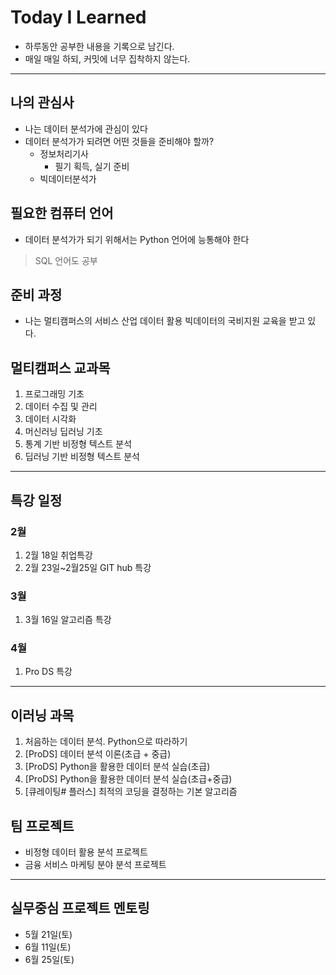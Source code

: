 # Today I Learned
- 하루동안 공부한 내용을 기록으로 남긴다.
- 매일 매일 하되, 커밋에 너무 집착하지 않는다.
---
## 나의 관심사
- 나는 데이터 분석가에 관심이 있다
- 데이터 분석가가 되려면 어떤 것들을 준비해야 할까?
    - 정보처리기사
        - 필기 획득, 실기 준비
    - 빅데이터분석가

## 필요한 컴퓨터 언어
- 데이터 분석가가 되기 위해서는 Python 언어에 능통해야 한다
>SQL 언어도 공부
## 준비 과정
- 나는 멀티캠퍼스의 서비스 산업 데이터 활용 빅데이터의 국비지원 교육을 받고 있다.



## 멀티캠퍼스 교과목

1. 프로그래밍 기초
2. 데이터 수집 및 관리
3. 데이터 시각화
4. 머신러닝 딥러닝 기초
5. 통계 기반 비정형 텍스트 분석
6. 딥러닝 기반 비정형 텍스트 분석

---

## 특강 일정

### 2월 

1. 2월 18일 취업특강
2. 2월 23일~2월25일 GIT hub 특강

### 3월 

1. 3월 16일 알고리즘 특강

### 4월

1. Pro DS 특강

---

## 이러닝 과목

1. 처음하는 데이터 분석. Python으로 따라하기
2. [ProDS] 데이터 분석 이론(초급 + 중급)
3. [ProDS] Python을 활용한 데이터 분석 실습(초급)
4. [ProDS] Python을 활용한 데이터 분석 실습(초급+중급)
5. [큐레이팅# 플러스] 최적의 코딩을 결정하는 기본 알고리즘



## 팀 프로젝트

- 비정형 데이터 활용 분석 프로젝트
- 금융 서비스 마케팅 분야 분석 프로젝트

---

## 실무중심 프로젝트 멘토링

- 5월 21일(토)
- 6월 11일(토)
- 6월 25일(토)


